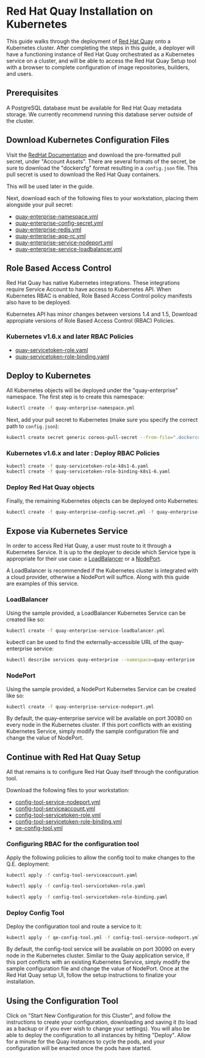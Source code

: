# Red Hat Quay Installation on Kubernetes

This guide walks through the deployment of [Red Hat Quay][quay-enterprise-tour] onto a Kubernetes cluster.
After completing the steps in this guide, a deployer will have a functioning instance of Red Hat Quay orchestrated as a Kubernetes service on a cluster, and will be able to access the Red Hat Quay Setup tool with a browser to complete configuration of image repositories, builders, and users.

[quay-enterprise-tour]: https://quay.io/tour/enterprise

## Prerequisites

A PostgreSQL database must be available for Red Hat Quay metadata storage.
We currently recommend running this database server outside of the cluster.

## Download Kubernetes Configuration Files

Visit the [RedHat Documentation][RedHat-documentation] and download the pre-formatted pull secret, under "Account Assets". There are several formats of the secret, be sure to download the "dockercfg" format resulting in a `config.json` file. This pull secret is used to download the Red Hat Quay containers.

This will be used later in the guide.

[RedHat-documentation]: https://access.redhat.com/documentation/en-us/

Next, download each of the following files to your workstation, placing them alongside your pull secret:

- [quay-enterprise-namespace.yml](k8s_templates/quay-enterprise-namespace.yml)
- [quay-enterprise-config-secret.yml](k8s_templates/quay-enterprise-config-secret.yml)
- [quay-enterprise-redis.yml](k8s_templates/quay-enterprise-redis.yml)
- [quay-enterprise-app-rc.yml](k8s_templates/quay-enterprise-app-rc.yml)
- [quay-enterprise-service-nodeport.yml](k8s_templates/quay-enterprise-service-nodeport.yml)
- [quay-enterprise-service-loadbalancer.yml](k8s_templates/quay-enterprise-service-loadbalancer.yml)

## Role Based Access Control

Red Hat Quay has native Kubernetes integrations. These integrations require Service Account to have access to Kubernetes API. When Kubernetes RBAC is enabled, Role Based Access Control policy manifests also have to be deployed.

Kubernetes API has minor changes between versions 1.4 and 1.5, Download appropiate versions of Role Based Access Control (RBAC) Policies.

### Kubernetes v1.6.x and later RBAC Policies 

- [quay-servicetoken-role.yaml](k8s_templates/quay-servicetoken-role-k8s1-6.yaml)
- [quay-servicetoken-role-binding.yaml](k8s_templates/quay-servicetoken-role-binding-k8s1-6.yaml)


## Deploy to Kubernetes

All Kubernetes objects will be deployed under the "quay-enterprise" namespace.
The first step is to create this namespace:

```sh
kubectl create -f quay-enterprise-namespace.yml
```

Next, add your pull secret to Kubernetes (make sure you specify the correct path to `config.json`):

```sh
kubectl create secret generic coreos-pull-secret --from-file=".dockerconfigjson=config.json" --type='kubernetes.io/dockerconfigjson' --namespace=quay-enterprise
```

### Kubernetes v1.6.x and later : Deploy RBAC Policies

```sh
kubectl create -f quay-servicetoken-role-k8s1-6.yaml
kubectl create -f quay-servicetoken-role-binding-k8s1-6.yaml
```

### Deploy Red Hat Quay objects

Finally, the remaining Kubernetes objects can be deployed onto Kubernetes:

```sh
kubectl create -f quay-enterprise-config-secret.yml -f quay-enterprise-redis.yml -f quay-enterprise-app-rc.yml
```

## Expose via Kubernetes Service

In order to access Red Hat Quay, a user must route to it through a Kubernetes Service.
It is up to the deployer to decide which Service type is appropriate for their use case: a [LoadBalancer](http://kubernetes.io/docs/user-guide/services/#type-loadbalancer) or a [NodePort](http://kubernetes.io/docs/user-guide/services/#type-nodeport).

A LoadBalancer is recommended if the Kubernetes cluster is integrated with a cloud provider, otherwise a NodePort will suffice.
Along with this guide are examples of this service.

### LoadBalancer

Using the sample provided, a LoadBalancer Kubernetes Service can be created like so:

```sh
kubectl create -f quay-enterprise-service-loadbalancer.yml
```

kubectl can be used to find the externally-accessible URL of the quay-enterprise service:

```sh
kubectl describe services quay-enterprise --namespace=quay-enterprise
```

### NodePort

Using the sample provided, a NodePort Kubernetes Service can be created like so:

```sh
kubectl create -f quay-enterprise-service-nodeport.yml
```

By default, the quay-enterprise service will be available on port 30080 on every node in the Kubernetes cluster.
If this port conflicts with an existing Kubernetes Service, simply modify the sample configuration file and change the value of NodePort.

## Continue with Red Hat Quay Setup

All that remains is to configure Red Hat Quay itself through the configuration tool.

Download the following files to your workstation:

- [config-tool-service-nodeport.yml](k8s_templates/config-tool-service-nodeport.yml)
- [config-tool-serviceaccount.yml](k8s_templates/config-tool-serviceaccount.yml)
- [config-tool-servicetoken-role.yml](k8s_templates/config-tool-servicetoken-role.yml)
- [config-tool-servicetoken-role-binding.yml](k8s_templates/config-tool-servicetoken-role-binding.yml)
- [qe-config-tool.yml](k8s_templates/qe-config-tool.yml)

### Configuring RBAC for the configuration tool

Apply the following policies to allow the config tool to make changes to the Q.E. deployment:
```bash
kubectl apply -f config-tool-serviceaccount.yaml
```
```bash
kubectl apply -f config-tool-servicetoken-role.yaml
```
```bash
kubectl apply -f config-tool-servicetoken-role-binding.yaml
```

### Deploy Config Tool 

Deploy the configuration tool and route a service to it:
```bash
kubectl apply -f qe-config-tool.yml -f config-tool-service-nodeport.yml
```

By default, the config-tool service will be available on port 30090 on every node in the Kubernetes cluster.
Similar to the Quay application service, if this port conflicts with an existing Kubernetes Service, simply modify the sample configuration file and change the value of NodePort.
Once at the Red Hat Quay setup UI, follow the setup instructions to finalize your installation.

## Using the Configuration Tool
Click on "Start New Configuration for this Cluster", and follow the instructions to create your configuration, downloading and saving it (to load as a backup or if you ever wish to change your settings).
You will also be able to deploy the configuration to all instances by hitting "Deploy". Allow for a minute for the Quay instances to cycle the pods, and your configuration will be enacted once the pods have started.
